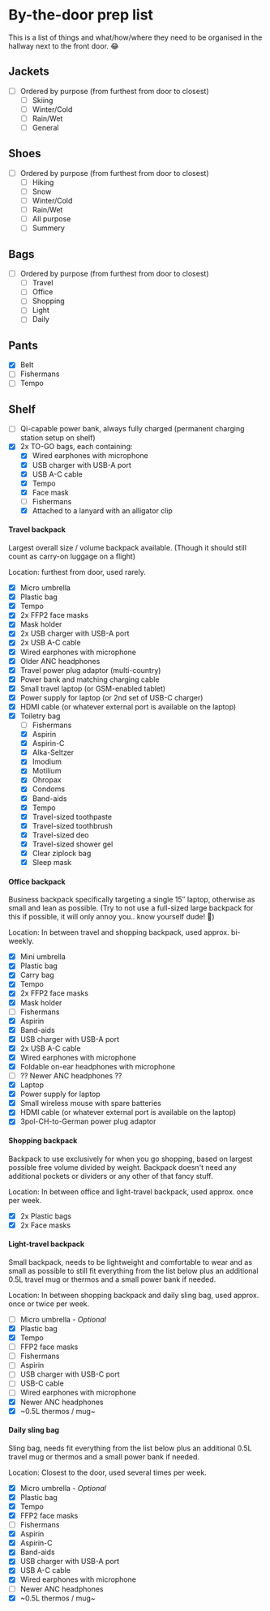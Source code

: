 # By-the-door prep list

This is a list of things and what/how/where they need to be organised in the hallway next to the front door. 😂

## Jackets

- [ ] Ordered by purpose (from furthest from door to closest)
  - [ ] Skiing
  - [ ] Winter/Cold
  - [ ] Rain/Wet
  - [ ] General

## Shoes

- [ ] Ordered by purpose (from furthest from door to closest)
  - [ ] Hiking
  - [ ] Snow
  - [ ] Winter/Cold
  - [ ] Rain/Wet
  - [ ] All purpose
  - [ ] Summery

## Bags

- [ ] Ordered by purpose (from furthest from door to closest)
  - [ ] Travel
  - [ ] Office
  - [ ] Shopping
  - [ ] Light
  - [ ] Daily

## Pants

- [x] Belt
- [ ] Fishermans
- [ ] Tempo

## Shelf

- [ ] Qi-capable power bank, always fully charged (permanent charging station setup on shelf)
- [x] 2x TO-GO bags, each containing:
  - [x] Wired earphones with microphone
  - [x] USB charger with USB-A port
  - [x] USB A-C cable
  - [x] Tempo
  - [x] Face mask
  - [ ] Fishermans
  - [x] Attached to a lanyard with an alligator clip

#### Travel backpack

Largest overall size / volume backpack available. (Though it should still count as carry-on luggage on a flight)

Location: furthest from door, used rarely.

- [x] Micro umbrella
- [x] Plastic bag
- [x] Tempo
- [x] 2x FFP2 face masks
- [x] Mask holder
- [x] 2x USB charger with USB-A port
- [x] 2x USB A-C cable
- [x] Wired earphones with microphone
- [x] Older ANC headphones
- [x] Travel power plug adaptor (multi-country)
- [x] Power bank and matching charging cable
- [x] Small travel laptop (or GSM-enabled tablet)
- [x] Power supply for laptop (or 2nd set of USB-C charger)
- [x] HDMI cable (or whatever external port is available on the laptop)
- [x] Toiletry bag
  - [ ] Fishermans
  - [x] Aspirin
  - [x] Aspirin-C
  - [x] Alka-Seltzer
  - [x] Imodium
  - [x] Motilium
  - [x] Ohropax
  - [x] Condoms
  - [x] Band-aids
  - [x] Tempo
  - [x] Travel-sized toothpaste
  - [x] Travel-sized toothbrush
  - [x] Travel-sized deo
  - [x] Travel-sized shower gel
  - [x] Clear ziplock bag
  - [x] Sleep mask

#### Office backpack

Business backpack specifically targeting a single 15″ laptop, otherwise as small and lean as possible. (Try to not use a full-sized large backpack for this if possible, it will only annoy you.. know yourself dude! 😬)

Location: In between travel and shopping backpack, used approx. bi-weekly.

- [x] Mini umbrella
- [x] Plastic bag
- [x] Carry bag
- [x] Tempo
- [x] 2x FFP2 face masks
- [x] Mask holder
- [ ] Fishermans
- [x] Aspirin
- [x] Band-aids
- [x] USB charger with USB-A port
- [x] 2x USB A-C cable
- [x] Wired earphones with microphone
- [x] Foldable on-ear headphones with microphone
- [ ] ?? Newer ANC headphones ??
- [x] Laptop
- [x] Power supply for laptop
- [x] Small wireless mouse with spare batteries
- [x] HDMI cable (or whatever external port is available on the laptop)
- [x] 3pol-CH-to-German power plug adaptor

#### Shopping backpack

Backpack to use exclusively for when you go shopping, based on largest possible free volume divided by weight. Backpack doesn't need any additional pockets or dividers or any other of that fancy stuff.

Location: In between office and light-travel backpack, used approx. once per week.

- [x] 2x Plastic bags
- [x] 2x Face masks

#### Light-travel backpack

Small backpack, needs to be lightweight and comfortable to wear and as small as possible to still fit everything from the list below plus an additional 0.5L travel mug or thermos and a small power bank if needed.

Location: In between shopping backpack and daily sling bag, used approx. once or twice per week.

- [ ] Micro umbrella - *Optional*
- [x] Plastic bag
- [x] Tempo
- [ ] FFP2 face masks
- [ ] Fishermans
- [ ] Aspirin
- [ ] USB charger with USB-C port
- [ ] USB-C cable
- [ ] Wired earphones with microphone
- [x] Newer ANC headphones
- [x] ~0.5L thermos / mug~

#### Daily sling bag

Sling bag, needs fit everything from the list below plus an additional 0.5L travel mug or thermos and a small power bank if needed.

Location: Closest to the door, used several times per week.

- [x] Micro umbrella - *Optional*
- [x] Plastic bag
- [x] Tempo
- [x] FFP2 face masks
- [ ] Fishermans
- [x] Aspirin
- [x] Aspirin-C
- [x] Band-aids
- [x] USB charger with USB-A port
- [x] USB A-C cable
- [x] Wired earphones with microphone
- [ ] Newer ANC headphones
- [x] ~0.5L thermos / mug~
